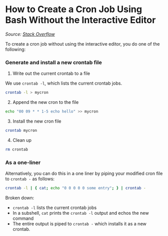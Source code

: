 # How to Create a Cron Job Using Bash Without the Interactive Editor

_Source: [Stack Overflow](https://stackoverflow.com/questions/878600/how-to-create-a-cron-job-using-bash-automatically-without-the-interactive-editor)_

To create a cron job without using the interactive editor, you do one of the following:

### Generate and install a new crontab file

1. Write out the current crontab to a file

We use `crontab -l`, which lists the current crontab jobs.

```bash
crontab -l > mycron
```

2. Append the new cron to the file

```bash
echo "00 09 * * 1-5 echo hello" >> mycron
```

3. Install the new cron file

```bash
crontab mycron
```

4. Clean up

```bash
rm crontab
```

### As a one-liner

Alternatively, you can do this in a one liner by piping your modified cron file to `crontab -` as follows:

```bash
crontab -l | { cat; echo "0 0 0 0 0 some entry"; } | crontab -
```

Broken down:

* `crontab -l` lists the current crontab jobs
* In a subshell, `cat` prints the `crontab -l` output and echos the new command
* The entire output is piped to `crontab -` which installs it as a new crontab.
